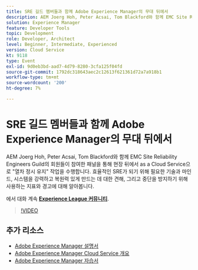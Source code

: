 ```yaml
---
title: SRE 길드 멤버들과 함께 Adobe Experience Manager의 무대 뒤에서
description: AEM Joerg Hoh, Peter Acsai, Tom Blackford와 함께 EMC Site Reliability Engineers Guild의 회원들이 참여한 패널을 통해 현장 뒤에서 as a Cloud Service으로 "열차 정시 유지" 작업을 수행합니다. 효율적인 SRE가 되기 위해 필요한 기술과 마인드, 시스템을 강력하고 복원력 있게 만드는 데 대한 견해, 그리고 중단을 방지하기 위해 사용하는 지표와 경고에 대해 알아봅니다.
solution: Experience Manager
feature: Developer Tools
topic: Development
role: Developer, Architect
level: Beginner, Intermediate, Experienced
version: Cloud Service
kt: 9118
type: Event
exl-id: 9d0eb3bd-aad7-4d79-8280-3cfa125f04fd
source-git-commit: 1792dc318643aec2c12613f621361d72a7a918b1
workflow-type: tm+mt
source-wordcount: '200'
ht-degree: 7%

---
```


# SRE 길드 멤버들과 함께 Adobe Experience Manager의 무대 뒤에서

AEM Joerg Hoh, Peter Acsai, Tom Blackford와 함께 EMC Site Reliability Engineers Guild의 회원들이 참여한 패널을 통해 현장 뒤에서 as a Cloud Service으로 &quot;열차 정시 유지&quot; 작업을 수행합니다. 효율적인 SRE가 되기 위해 필요한 기술과 마인드, 시스템을 강력하고 복원력 있게 만드는 데 대한 견해, 그리고 중단을 방지하기 위해 사용하는 지표와 경고에 대해 알아봅니다.

에서 대화 계속 **[Experience League 커뮤니티](https://adobe.ly/2WoCVOU)**.

>[!VIDEO](https://video.tv.adobe.com/v/337527/?quality=12&learn=on&hidetitle=true)

## 추가 리소스

- [Adobe Experience Manager 설명서](https://experienceleague.adobe.com/docs/experience-manager-cloud-service.html?lang=ko-KR)
- [Adobe Experience Manager Cloud Service 개요](https://experienceleague.adobe.com/docs/experience-manager-cloud-service/overview/home.html)
- [Adobe Experience Manager 자습서](https://experienceleague.adobe.com/docs/experience-manager-tutorials.html)
